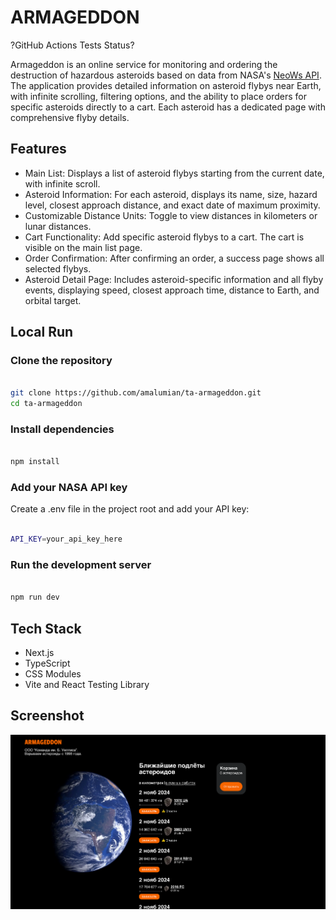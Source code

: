 # ARMAGEDDON

?GitHub Actions Tests Status?

Armageddon is an online service for monitoring and ordering the destruction of hazardous asteroids based on data from NASA's [NeoWs API](https://api.nasa.gov/). The application provides detailed information on asteroid flybys near Earth, with infinite scrolling, filtering options, and the ability to place orders for specific asteroids directly to a cart. Each asteroid has a dedicated page with comprehensive flyby details.

## Features

- Main List: Displays a list of asteroid flybys starting from the current date, with infinite scroll.
- Asteroid Information: For each asteroid, displays its name, size, hazard level, closest approach distance, and exact date of maximum proximity.
- Customizable Distance Units: Toggle to view distances in kilometers or lunar distances.
- Cart Functionality: Add specific asteroid flybys to a cart. The cart is visible on the main list page.
- Order Confirmation: After confirming an order, a success page shows all selected flybys.
- Asteroid Detail Page: Includes asteroid-specific information and all flyby events, displaying speed, closest approach time, distance to Earth, and orbital target.

## Local Run

### Clone the repository

```bash

git clone https://github.com/amalumian/ta-armageddon.git
cd ta-armageddon

```

### Install dependencies

```bash

npm install

```

### Add your NASA API key

Create a .env file in the project root and add your API key:

```bash

API_KEY=your_api_key_here

```

### Run the development server

```bash

npm run dev

```

## Tech Stack

- Next.js
- TypeScript
- CSS Modules
- Vite and React Testing Library

## Screenshot

![Screenshot](./screenshot.png)
